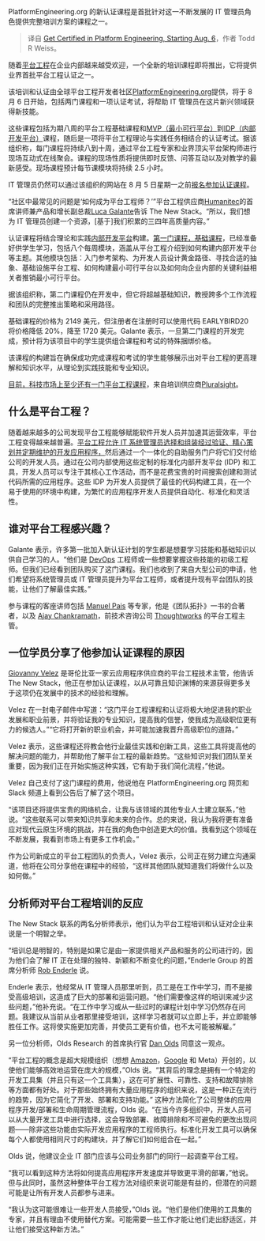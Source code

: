 
<!--
title: 8 月 6 日起，开始平台工程认证
cover: https://cdn.thenewstack.io/media/2024/07/d846ddf0-getty-images-aqztvnzz3xq-unsplash.jpg
-->

PlatformEngineering.org 的新认证课程是首批针对这一不断发展的 IT 管理员角色提供完整培训方案的课程之一。

> 译自 [Get Certified in Platform Engineering, Starting Aug. 6](https://thenewstack.io/get-certified-in-platform-engineering-starting-aug-6/)，作者 Todd R Weiss。

随着[平台工程](https://thenewstack.io/platform-engineering/)在企业内部越来越受欢迎，一个全新的培训课程即将推出，它将提供业界首批平台工程认证之一。

该培训和认证由全球平台工程开发者社区[PlatformEngineering.org](https://platformengineering.org/)提供，将于 8 月 6 日开始，包括两门课程和一项认证考试，将帮助 IT 管理员在这片新兴领域获得新技能。

这些课程包括为期八周的平台工程基础课程和[MVP（最小可行平台）](https://thenewstack.io/mvp-or-tvp-why-your-internal-developer-platform-needs-both/)到[IDP（内部开发平台）](https://thenewstack.io/internal-developer-platform-vs-internal-developer-portal-whats-up/)课程，随后是一项将平台工程理论与实践任务相结合的认证考试。据该组织称，每门课程将持续八到十周，通过平台工程专家和业界顶尖平台架构师进行现场互动式在线聚会。课程的现场性质将提供即时反馈、问答互动以及对教学的最新感受。现场课程预计每节课模块将持续 2.5 小时。

IT 管理员仍然可以通过该组织的网站在 8 月 5 日星期一之前[报名参加认证课程](https://platformengineering.org/fundamentals)。

“社区中最常见的问题是‘如何成为平台工程师？’”平台工程供应商[Humanitec](https://humanitec.com/?utm_content=inline+mention)的首席讲师兼产品和增长副总裁[Luca Galante](https://www.linkedin.com/in/luca-galante/)告诉 The New Stack。“所以，我们想为 IT 管理员创建一个资源，[基于]我们积累的三四年高质量内容。”

认证课程将结合理论和实践[内部开发平台](https://thenewstack.io/7-core-elements-of-an-internal-developer-platform/)构建。[第一门课程，基础课程](https://platformengineering.org/fundamentals)，已经准备好供学生学习，包括八个每周模块，涵盖从平台工程介绍到如何构建内部开发平台等主题。其他模块包括：入门参考架构、为开发人员设计黄金路径、寻找合适的抽象、基础设施平台工程、如何构建最小可行平台以及如何向企业内部的关键利益相关者推销最小可行平台。

据该组织称，第二门课程仍在开发中，但它将超越基础知识，教授跨多个工作流程和团队的完整推出策略和采用路径。

基础课程的价格为 2149 美元，但注册者在注册时可以使用代码 EARLYBIRD20 将价格降低 20%，降至 1720 美元。Galante 表示，一旦第二门课程的开发完成，预计将为该项目中的学生提供组合课程和考试的特殊捆绑价格。

该课程的构建旨在确保成功完成课程和考试的学生能够展示出对平台工程的更高理解和知识水平，从理论到实践技能和专业知识。

[目前，科技市场上至少还有一门平台工程课程](https://www.pluralsight.com/courses/platform-engineering-big-picture)，来自培训供应商[Pluralsight](https://www.pluralsight.com/)。

## 什么是平台工程？

随着越来越多的公司发现平台工程能够赋能软件开发人员并加速其运营效率，平台工程变得越来越普遍。[平台工程允许 IT 系统管理员选择和组装经过验证、精心策划并定期维护的开发应用程序，](https://thenewstack.io/platform-engineering-it-is-all-about-the-tooling/)然后通过一个一体化的自助服务门户将它们交付给公司的开发人员。通过在公司内部使用这些定制的标准化内部开发平台 (IDP) 和工具，开发人员可以专注于其核心工作活动，而不是花费宝贵的时间搜索创建和测试代码所需的应用程序。这些 IDP 为开发人员提供了最佳的代码构建工具，在一个易于使用的环境中构建，为繁忙的应用程序开发人员提供自动化、标准化和灵活性。
## 谁对平台工程感兴趣？

Galante 表示，许多第一批加入新认证计划的学生都是想要学习技能和基础知识以供自己学习的人。“他们是 [DevOps](https://thenewstack.io/devops/) 工程师或一些想要掌握这些技能的初级工程师。但我们已经看到团队购买了这门课程。我们也收到了来自大型公司的申请，他们希望将系统管理员或 IT 管理员提升为平台工程师，或者提升现有平台团队的技能，让他们了解最佳实践。”

参与课程的客座讲师包括 [Manuel Pais](https://www.linkedin.com/in/manuelpais/) 等专家，他是《团队拓扑》一书的合著者，以及 [Ajay Chankramath](https://www.linkedin.com/in/chankramath/)，前技术咨询公司 [Thoughtworks](https://www.thoughtworks.com/) 的平台工程主管。

## 一位学员分享了他参加认证课程的原因

[Giovanny Velez](https://www.linkedin.com/in/giovannyvelez/) 是哥伦比亚一家云应用程序供应商的平台工程技术主管，他告诉 The New Stack，他正在参加认证课程，以从可靠且知识渊博的来源获得更多关于这项仍在发展中的技术的经验和理解。

Velez 在一封电子邮件中写道：“这门平台工程课程和认证将极大地促进我的职业发展和职业前景，并将验证我的专业知识，提高我的信誉，使我成为高级职位更有力的候选人。”“它将打开新的职业机会，并可能加速我晋升高级职位的道路。”

Velez 表示，这些课程还将教会他行业最佳实践和创新工具，这些工具将提高他的解决问题的能力，并帮助他了解平台工程的最新趋势。“这些知识对我们团队至关重要，因为我们正在开始实施这种实践，它有助于我们简化流程，”他说。

Velez 自己支付了这门课程的费用，他说他在 PlatformEngineering.org 网页和 Slack 频道上看到公告后了解了这个项目。

“该项目还将提供宝贵的网络机会，让我与该领域的其他专业人士建立联系，”他说。“这些联系可以带来知识共享和未来的合作。总的来说，我认为我将更有准备应对现代云原生环境的挑战，并在我的角色中创造更大的价值。我看到这个领域在不断发展，我看到市场上有更多工作机会。”

作为公司新成立的平台工程团队的负责人，Velez 表示，公司正在努力建立沟通渠道，他将在公司分享他在课程中的经验，“这样其他团队就知道我们将做什么以及如何做。”

## 分析师对平台工程培训的反应

The New Stack 联系的两名分析师表示，他们认为平台工程培训和认证对企业来说是一个明智之举。

“培训总是明智的，特别是如果它是由一家提供相关产品和服务的公司进行的，因为他们会了解 IT 正在处理的独特、新颖和不断变化的问题，”Enderle Group 的首席分析师 [Rob Enderle](https://www.linkedin.com/in/rob-enderle-03729/) 说。

Enderle 表示，他经常从 IT 管理人员那里听到，员工是在工作中学习，而不是接受高级培训，这造成了巨大的部署和运营问题。“他们需要像这样的培训来减少这些问题，”他补充说。“在工作中学习或从一些过时的课程计划中学习仍然存在问题。我建议从当前从业者那里接受培训，这样学习者就可以立即上手，并立即能够胜任工作。这将使实施更加完善，并使员工更有价值，也不太可能被解雇。”

另一位分析师，Olds Research 的首席执行官 [Dan Olds](https://www.linkedin.com/in/dan-olds-oldsresearch/) 同意这一观点。

“平台工程的概念是超大规模组织（想想 [Amazon](https://aws.amazon.com/?utm_content=inline+mention)，[Google](https://cloud.google.com/?utm_content=inline+mention) 和 Meta）开创的，以使他们能够高效地运营在庞大的规模，”Olds 说。“其背后的理念是拥有一个特定的开发工具集（并且只有这一个工具集），这在可扩展性、可靠性、支持和故障排除等方面都有好处。对于那些始终拥有大量应用程序的组织来说，这是一种正在流行的趋势，因为它简化了开发、部署和支持功能。”
这种方法简化了公司整体的应用程序开发/部署和生命周期管理流程，Olds 说。“在当今许多组织中，开发人员可以从大量开发工具中进行选择，这会导致部署、故障排除和不可避免的更改出现问题——除非这些功能由实际开发应用程序的工程师执行。标准化开发工具可以确保每个人都使用相同尺寸的构建块，并了解它们如何组合在一起。”

Olds 说，他建议企业 IT 部门应该与公司业务部门的同行一起调查平台工程。

“我可以看到这种方法将如何提高应用程序开发速度并导致更平滑的部署，”他说。但与此同时，虽然这种整体平台工程方法对组织来说可能是有益的，但潜在的问题可能是让所有开发人员都参与进来。

“我认为这可能很难让一些开发人员接受，”Olds 说。“他们是他们使用的工具集的专家，并且有理由不使用替代方案。可能需要一些工作才能让他们走出舒适区，并让他们接受这种新方法。”